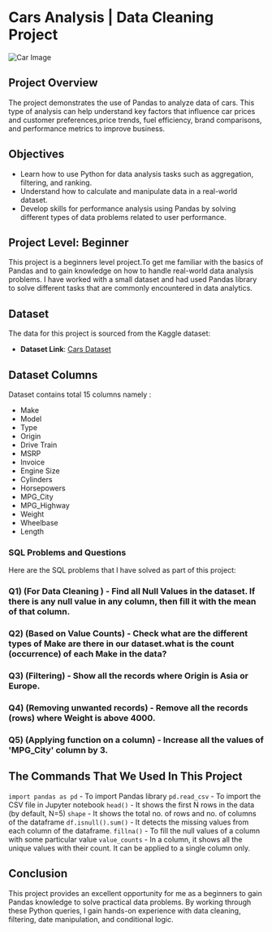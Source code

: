 # Cars Analysis | Data Cleaning Project

![Car Image](https://github.com/user-attachments/assets/f83f11a8-251f-49eb-9d96-930cfc589fd4)

## Project Overview
The project demonstrates the use of Pandas to analyze data of cars. This type of analysis can help understand key factors that influence car prices and customer preferences,price trends, fuel efficiency, brand comparisons, and performance metrics to improve business.


## Objectives
- Learn how to use Python for data analysis tasks such as aggregation, filtering, and ranking.
- Understand how to calculate and manipulate data in a real-world dataset.
- Develop skills for performance analysis using Pandas by solving different types of data problems related to user performance.

## Project Level: Beginner
This project is a beginners level project.To get me familiar with the basics of Pandas and to gain knowledge on how to handle real-world data analysis problems. I have worked with a small dataset and had used Pandas library to solve different tasks that are commonly encountered in data analytics.

## Dataset
The data for this project is sourced from the Kaggle dataset:
 - **Dataset Link**: [Cars Dataset](https://www.kaggle.com/datasets/niteshsahu99/cars-data1/data)

## Dataset Columns
Dataset contains total 15 columns namely :
- Make
- Model
- Type
- Origin
- Drive Train
- MSRP
- Invoice
- Engine Size
- Cylinders
- Horsepowers
- MPG_City
- MPG_Highway
- Weight
- Wheelbase
- Length

### SQL Problems and Questions
Here are the SQL problems that I have solved as part of this project:

### Q1) (For Data Cleaning ) - Find all Null Values in the dataset. If there is any null value in any column, then fill it with the mean of that column.
### Q2) (Based on Value Counts) - Check what are the different types of Make are there in our dataset.what is the count (occurrence) of each Make in the data?
### Q3) (Filtering) - Show all the records where Origin is Asia or Europe.
### Q4) (Removing unwanted records) - Remove all the records (rows) where Weight is above 4000.
### Q5) (Applying function on a column) - Increase all the values of 'MPG_City' column by 3.


## The Commands That We Used In This Project 

`import pandas as pd` - To import Pandas library
`pd.read_csv` - To import the CSV file in Jupyter notebook
`head()` - It shows the first N rows in the data (by default, N=5)
`shape` - It shows the total no. of rows and no. of columns of the dataframe
`df.isnull().sum()` - It detects the missing values from each column of the dataframe.
`fillna()` - To fill the null values of a column with some particular value
`value_counts` - In a column, it shows all the unique values with their count. It can be applied to a single column only.


## Conclusion
This project provides an excellent opportunity for me as a beginners to gain Pandas knowledge to solve practical data problems. By working through these Python queries, I gain hands-on experience with data cleaning, filtering, date manipulation, and conditional logic.

